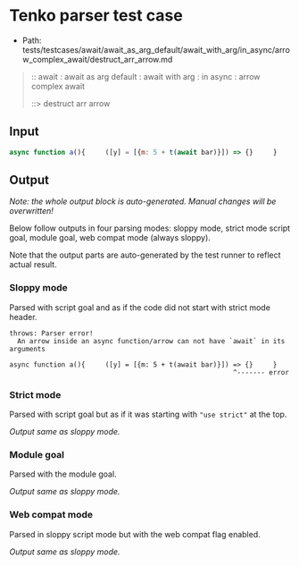 # Tenko parser test case

- Path: tests/testcases/await/await_as_arg_default/await_with_arg/in_async/arrow_complex_await/destruct_arr_arrow.md

> :: await : await as arg default : await with arg : in async : arrow complex await
>
> ::> destruct arr arrow

## Input

`````js
async function a(){     ([y] = [{m: 5 + t(await bar)}]) => {}     }
`````

## Output

_Note: the whole output block is auto-generated. Manual changes will be overwritten!_

Below follow outputs in four parsing modes: sloppy mode, strict mode script goal, module goal, web compat mode (always sloppy).

Note that the output parts are auto-generated by the test runner to reflect actual result.

### Sloppy mode

Parsed with script goal and as if the code did not start with strict mode header.

`````
throws: Parser error!
  An arrow inside an async function/arrow can not have `await` in its arguments

async function a(){     ([y] = [{m: 5 + t(await bar)}]) => {}     }
                                                        ^------- error
`````

### Strict mode

Parsed with script goal but as if it was starting with `"use strict"` at the top.

_Output same as sloppy mode._

### Module goal

Parsed with the module goal.

_Output same as sloppy mode._

### Web compat mode

Parsed in sloppy script mode but with the web compat flag enabled.

_Output same as sloppy mode._
